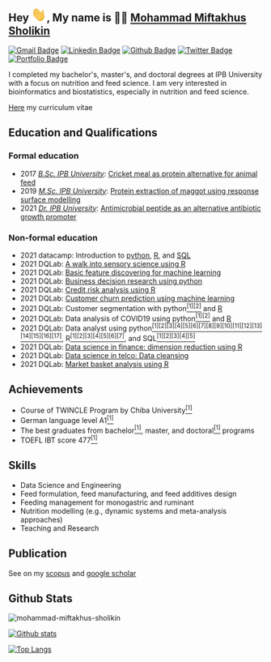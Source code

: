 ## Hey <img src="images/hand-wave.gif" width="30px">, My name is 👨‍🔬 [Mohammad Miftakhus Sholikin](https://mohammad-miftakhus-sholikin.github.io/academic_website/profil/riwayat-hidup-penulis/)

[![Gmail Badge](https://img.shields.io/badge/-sholikin-c14438?style=flat&logo=Gmail&logoColor=white&link=mailto:mohammadmiftakhussholikin@gmail.com)](mailto:mohammadmiftakhussholikin@gmail.com) 
[![Linkedin Badge](https://img.shields.io/badge/sholikin-0072b1?style=flat&logo=Linkedin&logoColor=white&link=https://www.linkedin.com/in/mohammad-miftakhus-sholikin/)](https://www.linkedin.com/in/mohammad-miftakhus-sholikin/)
[![Github Badge](https://img.shields.io/badge/-sholikin-grey?style=flat&logo=github&logoColor=white&link=https://github.com/mohammad-miftakhus-sholikin/)](https://www.github.com/mohammad-miftakhus-sholikin/)
[![Twitter Badge](https://img.shields.io/badge/-sholikin-00acee?style=flat&logo=twitter&logoColor=white&link=https://twitter.com/mohammad-miftakhus-sholikin/)](https://www.twitter.com/mohammad-miftakhus-sholikin/)
[![Portfolio Badge](https://img.shields.io/badge/-sholikin-blue?style=flat&link=https://github.com/mohammad-miftakhus-sholikin/)](https://github.com/mohammad-miftakhus-sholikin/)

<p align='left'>I completed my bachelor's, master's, and doctoral degrees at IPB University with a focus on nutrition and feed science. I am very interested in bioinformatics and biostatistics, especially in nutrition and feed science.</p><p align='left'> <a href='https://github.com/mohammad-miftakhus-sholikin/mohammad-miftakhus-sholikin/blob/main/assets/certificates/Surat_2021__Daftar-riwayat-hidup-MM-Sholikin-dosen.pdf' target=_blank><u>Here</u></a> my curriculum vitae</p>


## Education and Qualifications
### Formal education
- 2017 [_B.Sc. IPB University_](./assets/certificates/Sertifikat_2017__Ijazah-sarjana.pdf): [Cricket meal as protein alternative for animal feed](./assets/publications/2017__Undergraduate-thesis.pdf)
- 2019 [_M.Sc. IPB University_](./assets/certificates/Sertifikat_2019__Ijazah-magister.pdf): [Protein extraction of maggot using response surface modelling](./assets/publications/2019__Thesis.pdf)
- 2021 [_Dr. IPB University_](./assets/certificates/Sertifikat_2021__Ijazah-doktor.pdf): [Antimicrobial peptide as an alternative antibiotic growth promoter](./assets/publications/2021__Dissertation.pdf)
### Non-formal education
- 2021 datacamp: Introduction to [python](https://www.datacamp.com/statement-of-accomplishment/course/f1f91124dbb5a000300638066d758db5ec456b12), [R](https://www.datacamp.com/statement-of-accomplishment/course/3136bfe374498447c0a65dcc4c00cfc0b118e117), and [SQL](https://www.datacamp.com/statement-of-accomplishment/course/e8486159c75fe2c184b439cf451dc91b0d283491)
- 2021 DQLab: [A walk into sensory science using R](https://academy.dqlab.id/certificate/pdf/DQLABDSSR1AGPCLU)
- 2021 DQLab: [Basic feature discovering for machine learning](https://academy.dqlab.id/certificate/pdf/DQLABFATPYWDDGML)
- 2021 DQLab: [Business decision research using python](https://academy.dqlab.id/certificate/pdf/DQLABDVIZ2LPMFHT)
- 2021 DQLab: [Credit risk analysis using R](https://academy.dqlab.id/certificate/pdf/DQLABMLFCRJJDGIU)
- 2021 DQLab: [Customer churn prediction using machine learning](https://academy.dqlab.id/certificate/pdf/DQLABAPL2%20CNSSLQ)
- 2021 DQLab: Customer segmentation with python[<sup>[1]</sup>](https://academy.dqlab.id/certificate/pdf/DQLABDSCS1JQWVBP)[<sup>[2]</sup>](https://academy.dqlab.id/certificate/pdf/DQLABDSCS1OUBLSH) and [R](https://academy.dqlab.id/certificate/pdf/DQLABMLMKTNGTISD)
- 2021 DQLab: Data analysis of COVID19 using python[<sup>[1]</sup>](https://academy.dqlab.id/certificate/pdf/DQLABINTP1IVOWUC)[<sup>[2]</sup>](https://academy.dqlab.id/certificate/pdf/DQLABACWP1BUUKIS) and [R](https://academy.dqlab.id/certificate/pdf/DQLABAPL3%20PROQLI)
- 2021 DQLab: Data analyst using python[<sup>[1]</sup>](https://academy.dqlab.id/certificate/pdf/DQLABINTP1AJMGTO)[<sup>[2]</sup>](https://academy.dqlab.id/certificate/pdf/DQLABINTP1COBOKN)[<sup>[3]</sup>](https://academy.dqlab.id/certificate/pdf/DQLABDTWP1INJCWE)[<sup>[4]</sup>](https://academy.dqlab.id/certificate/pdf/DQLABINTP1IHOCKL)[<sup>[5]</sup>](https://academy.dqlab.id/certificate/pdf/DQLABINTP1TISRKP)[<sup>[6]</sup>](https://academy.dqlab.id/certificate/pdf/DQLABINTP1HWVEMN)[<sup>[7]</sup>](https://academy.dqlab.id/certificate/pdf/DQLABINTP1RNITJK)[<sup>[8]</sup>](https://academy.dqlab.id/certificate/pdf/DQLABDTWP1IOMJNG)[<sup>[9]</sup>](https://academy.dqlab.id/certificate/pdf/DQLABINTP1RGPJFW)[<sup>[10]</sup>](https://academy.dqlab.id/certificate/pdf/DQLABDVIZ2BCAVMN)[<sup>[11]</sup>](https://academy.dqlab.id/certificate/pdf/DQLABDVIZ2ENNNPI)[<sup>[12]</sup>](https://academy.dqlab.id/certificate/pdf/DQLABINTP1VABJRC)[<sup>[13]</sup>](https://academy.dqlab.id/certificate/pdf/DQLABINTP1ICJBTJ)[<sup>[14]</sup>](https://academy.dqlab.id/certificate/pdf/DQLABINTP1HEBPPP)[<sup>[15]</sup>](https://academy.dqlab.id/certificate/pdf/DQLABSWP1%20LTSMAU)[<sup>[16]</sup>](https://academy.dqlab.id/certificate/pdf/DQLABSWP1%20RGHCFL)[<sup>[17]</sup>](https://academy.dqlab.id/certificate/pdf/DQLABDVPP9IFSITK), R[<sup>[1]</sup>](https://academy.dqlab.id/certificate/pdf/DQLABBGINRTKCNVL)[<sup>[2]</sup>](https://academy.dqlab.id/certificate/pdf/DQLABINTR1NTVPSS)[<sup>[3]</sup>](https://academy.dqlab.id/certificate/pdf/DQLABDTWR1NACNBW)[<sup>[4]</sup>](https://academy.dqlab.id/certificate/pdf/DQLABINTS1LDPBTR)[<sup>[5]</sup>](https://academy.dqlab.id/certificate/pdf/DQLABDTVISLCDHMJ)[<sup>[6]</sup>](https://academy.dqlab.id/certificate/pdf/DQLABINTR1UAHJRR)[<sup>[7]</sup>](https://academy.dqlab.id/certificate/pdf/DQLABAPL4%20RGWOBP), and SQL[<sup>[1]</sup>](https://academy.dqlab.id/certificate/pdf/DQLABSQLT1BDJGMP)[<sup>[2]</sup>](https://academy.dqlab.id/certificate/pdf/DQLABSQLT1EILLNJ)[<sup>[3]</sup>](https://academy.dqlab.id/certificate/pdf/DQLABSQLT2FSUGAU)[<sup>[4]</sup>](https://academy.dqlab.id/certificate/pdf/DQLABSQLT2TEETRP)[<sup>[5]</sup>](https://academy.dqlab.id/certificate/pdf/DQLABFSQL3EVLQBK)
- 2021 DQLab: [Data science in finance: dimension reduction using R](https://academy.dqlab.id/certificate/pdf/DQLABPCADRCSNEFT)
- 2021 DQLab: [Data science in telco: Data cleansing](https://academy.dqlab.id/certificate/pdf/DQLABAPL1%20DOAHPC)
- 2021 DQLab: [Market basket analysis using R](https://academy.dqlab.id/certificate/pdf/DQLABMLMBANPPNDU)


## Achievements
- Course of TWINCLE Program by Chiba University[<sup>[1]</sup>](https://github.com/mohammad-miftakhus-sholikin/mohammad-miftakhus-sholikin/blob/main/assets/certificates/Sertifikat_2020__Twincle-program.pdf)
- German language level A1[<sup>[1]</sup>](https://github.com/mohammad-miftakhus-sholikin/mohammad-miftakhus-sholikin/blob/main/assets/certificates/Sertifikat_2014__German-A1.pdf)
- The best graduates from bachelor[<sup>[1]</sup>](https://github.com/mohammad-miftakhus-sholikin/mohammad-miftakhus-sholikin/blob/main/assets/certificates/Sertifikat_2017__Lulusan-terbaik-sarjana.pdf), master, and doctoral[<sup>[1]</sup>](https://github.com/mohammad-miftakhus-sholikin/mohammad-miftakhus-sholikin/blob/main/assets/certificates/Sertifikat_2021__Lulusan-terbaik-doktor.pdf) programs
- TOEFL IBT score 477[<sup>[1]</sup>](https://github.com/mohammad-miftakhus-sholikin/mohammad-miftakhus-sholikin/blob/main/assets/certificates/Sertifikat_2019__TOEFL.pdf)


## Skills
- Data Science and Engineering
- Feed formulation, feed manufacturing, and feed additives design
- Feeding management for monogastric and ruminant
- Nutrition modelling (e.g., dynamic systems and meta-analysis approaches)
- Teaching and Research


## Publication
See on my [scopus](http://www.scopus.com/inward/authorDetails.url?authorID=57200260959&partnerID=MN8TOARS) and [google scholar](https://scholar.google.fr/citations?user=koSsmk8AAAAJ)


## Github Stats
<p align=left> <img src=https://komarev.com/ghpvc/?username=mohammad-miftakhus-sholikin alt=mohammad-miftakhus-sholikin /> </p>

[![Github stats](https://github-readme-stats.vercel.app/api?username=mohammad-miftakhus-sholikin&theme=graywhite&show_icons=true&include_all_commits=true)](https://github.com/mohammad-miftakhus-sholikin/github-readme-stats)


[![Top Langs](https://github-readme-stats.vercel.app/api/top-langs/?username=mohammad-miftakhus-sholikin&hide=css,html,javascript,scss&theme=graywhite&langs_count=10)](https://github.com/mohammad-miftakhus-sholikin/github-readme-stats)
